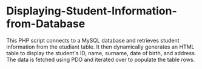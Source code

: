 # Displaying-Student-Information-from-Database
This PHP script connects to a MySQL database and retrieves student information from the etudiant table. It then dynamically generates an HTML table to display the student's ID, name, surname, date of birth, and address. The data is fetched using PDO and iterated over to populate the table rows.
